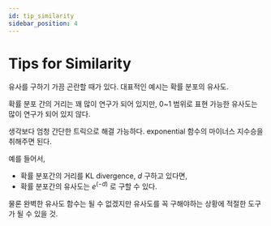 ```yaml
---
id: tip_similarity
sidebar_position: 4
---
```

# Tips for Similarity

유사를 구하기 가끔 곤란할 때가 있다. 대표적인 예시는 확률 분포의 유사도.

확률 분포 간의 거리는 꽤 많이 연구가 되어 있지만, 0~1 범위로 표현 가능한 유사도는 많이 연구가 되어 있지 않다.

생각보다 엄청 간단한 트릭으로 해결 가능하다. exponential 함수의 마이너스 지수승을 취해주면 된다.

예를 들어서, 

- 확률 분포간의 거리를 KL divergence, $d$ 구하고 있다면,
- 확률 분포간의 유사도는 $e^(-d)$ 로 구할 수 있다.

물론 완벽한 유사도 함수는 될 수 없겠지만 유사도를 꼭 구해야하는 상황에 적절한 도구가 될 수 있을 것.

